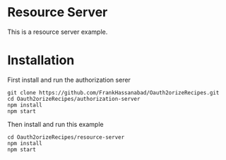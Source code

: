Resource Server
==================

This is a resource server example.

# Installation

First install and run the authorization serer
```
git clone https://github.com/FrankHassanabad/Oauth2orizeRecipes.git
cd Oauth2orizeRecipes/authorization-server
npm install
npm start
```

Then install and run this example
```
cd Oauth2orizeRecipes/resource-server
npm install
npm start
```
